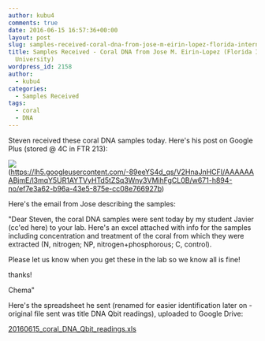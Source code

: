 ```yaml
---
author: kubu4
comments: true
date: 2016-06-15 16:57:36+00:00
layout: post
slug: samples-received-coral-dna-from-jose-m-eirin-lopez-florida-international-university
title: Samples Received - Coral DNA from Jose M. Eirin-Lopez (Florida International
  University)
wordpress_id: 2158
author:
  - kubu4
categories:
  - Samples Received
tags:
  - coral
  - DNA
---
```


Steven received these coral DNA samples today. Here's his post on Google Plus (stored @ 4C in FTR 213):



![](https://lh5.googleusercontent.com/-89eeYS4d_qs/V2HnaJnHCFI/AAAAAAABjmE/l3mqY5UR1AYTVyHTd5tZSq3Wny3VMihFgCL0B/w671-h894-no/ef7e3a62-b96a-43e5-875e-cc08e766927b)(https://lh5.googleusercontent.com/-89eeYS4d_qs/V2HnaJnHCFI/AAAAAAABjmE/l3mqY5UR1AYTVyHTd5tZSq3Wny3VMihFgCL0B/w671-h894-no/ef7e3a62-b96a-43e5-875e-cc08e766927b)



Here's the email from Jose describing the samples:

"Dear Steven, the coral DNA samples were sent today by my student Javier (cc'ed here) to your lab. Here's an excel attached with info for the samples including concentration and treatment of the coral from which they were extracted (N, nitrogen; NP, nitrogen+phosphorous; C, control).

Please let us know when you get these in the lab so we know all is fine!

thanks!

Chema"

Here's the spreadsheet he sent (renamed for easier identification later on - original file sent was title DNA Qbit readings), uploaded to Google Drive:

[20160615_coral_DNA_Qbit_readings.xls](https://docs.google.com/spreadsheets/d/1ZhwmJzR8TijgOp4GqLes80YiXgEIYyoRzLmt8GP0Ddk/edit?usp=sharing)
